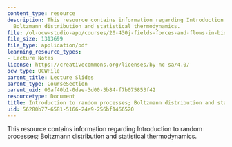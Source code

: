 ```yaml
---
content_type: resource
description: This resource contains information regarding Introduction to random processes;
  Boltzmann distribution and statistical thermodynamics.
file: /ol-ocw-studio-app/courses/20-430j-fields-forces-and-flows-in-biological-systems-fall-2015/56280b776581516624e9256bf1466520_MIT20_430JF15_Lecture2.pdf
file_size: 1313699
file_type: application/pdf
learning_resource_types:
- Lecture Notes
license: https://creativecommons.org/licenses/by-nc-sa/4.0/
ocw_type: OCWFile
parent_title: Lecture Slides
parent_type: CourseSection
parent_uid: 00af40b1-0dae-3d00-3b84-f7b075853f42
resourcetype: Document
title: Introduction to random processes; Boltzmann distribution and statistical
uid: 56280b77-6581-5166-24e9-256bf1466520
---
```

This resource contains information regarding Introduction to random processes; Boltzmann distribution and statistical thermodynamics.